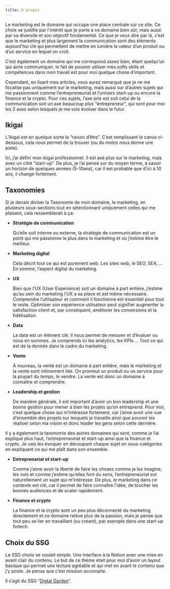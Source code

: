 ```yaml
---
title: A propos
---
```


Le marketing est le domaine qui occupe une place centrale sur ce site. Ce choix se justifie par l'intérêt que je porte à ce domaine bien sûr, mais aussi par sa diversité et son objectif fondamental. Ce que je veux dire par là, c’est que le marketing et plus largement la communication sont des éléments aujourd’hui clé qui permettent de mettre en lumière la valeur d’un produit ou d’un service en lequel on croit.

C’est également un domaine qui me correspond assez bien, étant quelqu’un qui aime communiquer, le fait de pouvoir utiliser mes softs skills et compétences dans mon travail est pour moi quelque chose d’important.

Cependant, en lisant mes articles, vous aurez remarqué que je ne me focalise pas uniquement sur le marketing, mais aussi sur d’autres sujets qui me passionnent comme l’entrepreneuriat  et l’univers start-up ou encore la finance et la crypto. Pour ces sujets, l’axe pris est soit celui de la communication soit un axe beaucoup plus “entrepreneur”, qui sont pour moi les 2 axes selon lesquels je me vois évoluer dans le futur.

## Ikigai

L’ikigai est en quelque sorte la “raison d’être”. C’est remplissant le canva ci-dessous, cela nous permet de la trouver (ou du moins nous donne une piste).

Ici, j’ai défini mon ikigai professionnel. Il est axé plus sur le marketing, mais avec un côté “start-up”. De plus, je l’ai pensé sur du moyen terme, à savoir un horizon de quelques années (5-10ans), car il est probable que d’ici à 10 ans, il change fortement. 

## Taxonomies

Si je devais diviser la Taxonomie de mon domaine, le marketing, en plusieurs sous-sections tout en sélectionnant uniquement celles qui me plaisent, cela ressemblerait à ça:

- **Stratégie de communication**
    
    Qu’elle soit interne ou externe, la stratégie de communication est un point qui me passionne le plus dans le marketing et où j’estime être le meilleur.
    
- **Marketing digital**
    
    Cela décrit tout ce qui est purement web. Les sites web, le SEO, SEA, … En somme, l’aspect digital du marketing.
    
- **UX**
    
    Bien que l’UX (User Experience) soit un domaine à part entière, j’estime qu’au sein du marketing l’UX a sa place et est même nécessaire. Comprendre l’utilisateur et comment il fonctionne est essentiel pour tout le reste. Optimiser son expérience utilisateur peut signifier augmenter la satisfaction client et, par conséquent, améliorer les conversions et la fidélisation.
    
- **Data**
    
    La data est un élément clé. Il nous permet de mesurer et d’évaluer ou nous en sommes. Je comprends ici les analytics, les KPIs … Tout ce qui est de la donnée dans le cadre du marketing.
    
- **Vente**
    
    À nouveau, la vente est un domaine à part entière, mais le marketing et la vente sont intimement liés. On promeut un produit ou un service pour la plupart du temps, le vendre. La vente est donc un domaine à connaître et comprendre.
    
- **Leadership et gestion**
    
    De manière générale, il est important d’avoir un bon leadership et une bonne gestion pour mener à bien les projets qu’on entreprend. Pour moi, c’est quelque chose qui m’intéresse fortement, car j’aime avoir une vue d’ensemble des projets sur lesquels je travaille ainsi que pouvoir les réaliser selon ma vision et donc leader les gens selon cette dernière.
    

Il y a également la taxonomie des autres domaines qui sont, comme je l’ai expliqué plus haut, l’entrepreneuriat  et start-up ainsi que la finance et crypto. Je vais les évoquer en découpant chaque sujet en sous-catégories en expliquant ce qui me plaît dans son ensemble.

- **Entreprenariat et start-up**
    
    Comme j’aime avoir la liberté de faire les choses comme je les imagine, les vois et comme j’estime qu’elles font du sens, l’entrepreneuriat  est naturellement un sujet qui m’intéresse. De plus, le marketing dans ce contexte est clé, car il permet de faire connaître l’idée, de toucher les bonnes audiences et de scaler rapidement.
    
- **Finance et crypto**
    
    La finance et la crypto sont un peu plus déconnecté du marketing directement et ce domaine relève plus de la passion, mais je pense que tout peu se lier en travaillant (ou créant), par exemple dans une start-up fintech.
    

## Choix du SSG

Le SSG choisi se voulait simple. Une interface à la Notion avec une mise en avant clair du contenu. Le but de ce thème était pour moi d’avoir un layout basique qui permet une lecture agréable et qui met en avant le contenu que j’y poste. Je pense que c’est mission accomplie.

Il s’agit du SSG “[Digtal Garden](https://github.com/apvarun/digital-garden-hugo-theme)”.
